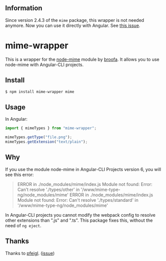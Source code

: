 ## Information

Since version 2.4.3 of the `mime` package, this wrapper is not needed anymore. Now you can use it directly with Angular. See [this issue](https://github.com/broofa/node-mime/issues/208).

# mime-wrapper

This is a wrapper for the [node-mime](https://github.com/broofa/node-mime) module by [broofa](https://github.com/broofa).
It allows you to use node-mime with Angular-CLI projects.

## Install

```sh
$ npm install mime-wrapper mime
```

## Usage

In Angular:
```js
import { mimeTypes } from "mime-wrapper";

mimeTypes.getType("file.png");
mimeTypes.getExtension("text/plain");
```

## Why

If you use the module node-mime in Angular-CLI Projects version 6, you will see this error:
> ERROR in ./node_modules/mime/index.js
Module not found: Error: Can't resolve './types/other' in '/www/mime-type-ng/node_modules/mime'
ERROR in ./node_modules/mime/index.js
Module not found: Error: Can't resolve './types/standard' in '/www/mime-type-ng/node_modules/mime'

In Angular-CLI projects you cannot modify the webpack config to resolve other extensions than ".js" and ".ts". This package fixes this, without the need of ```ng eject```.

## Thanks

Thanks to [pfeigl](https://github.com/pfeigl).
([issue](https://github.com/jshttp/mime-types/issues/50#issuecomment-390932678))
